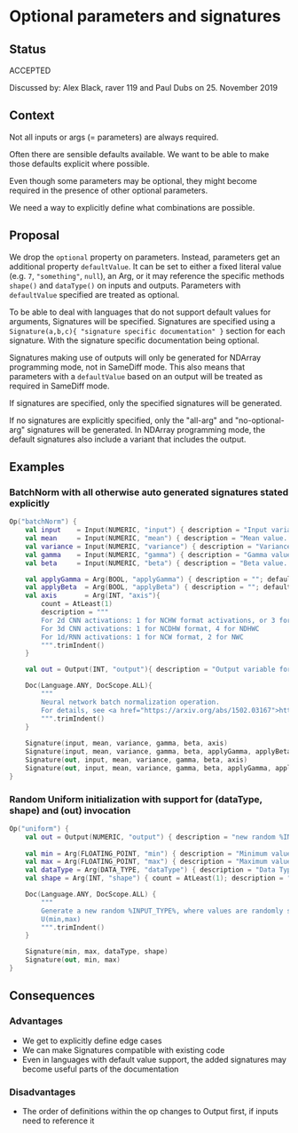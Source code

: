 # Optional parameters and signatures

## Status

ACCEPTED

Discussed by: Alex Black, raver 119 and Paul Dubs on 25. November 2019

## Context

Not all inputs or args (= parameters) are always required. 

Often there are sensible defaults available. We want to be able to make those defaults explicit where possible.

Even though some parameters may be optional, they might become required in the presence of other optional parameters.

We need a way to explicitly define what combinations are possible.


## Proposal
We drop the `optional` property on parameters. Instead, parameters get an additional property `defaultValue`. It can be 
set to either a fixed literal value (e.g. `7`, `"something"`, `null`), an Arg, or it may reference the specific methods 
`shape()` and `dataType()` on inputs and outputs. Parameters with `defaultValue` specified are treated as optional.

To be able to deal with languages that do not support default values for arguments, Signatures will be specified.
Signatures are specified using a `Signature(a,b,c){ "signature specific documentation" }` section for each signature.
With the signature specific documentation being optional. 

Signatures making use of outputs will only be generated for NDArray programming mode, not in SameDiff mode. This also
means that parameters with a `defaultValue` based on an output will be treated as required in SameDiff mode.

If signatures are specified, only the specified signatures will be generated.

If no signatures are explicitly specified, only the "all-arg" and "no-optional-arg" signatures will be generated. In
NDArray programming mode, the default signatures also include a variant that includes the output.


## Examples
### BatchNorm with all otherwise auto generated signatures stated explicitly
 
```kotlin
Op("batchNorm") {
    val input    = Input(NUMERIC, "input") { description = "Input variable" }
    val mean     = Input(NUMERIC, "mean") { description = "Mean value. For 1d axis, this should match input.size(axis)" }
    val variance = Input(NUMERIC, "variance") { description = "Variance value. For 1d axis, this should match input.size(axis)" }
    val gamma    = Input(NUMERIC, "gamma") { description = "Gamma value. For 1d axis, this should match input.size(axis)" }
    val beta     = Input(NUMERIC, "beta") { description = "Beta value. For 1d axis, this should match input.size(axis)" }

    val applyGamma = Arg(BOOL, "applyGamma") { description = ""; defaultValue = true}
    val applyBeta  = Arg(BOOL, "applyBeta") { description = ""; defaultValue = true}
    val axis       = Arg(INT, "axis"){
        count = AtLeast(1) 
        description = """
        For 2d CNN activations: 1 for NCHW format activations, or 3 for NHWC format activations.
        For 3d CNN activations: 1 for NCDHW format, 4 for NDHWC
        For 1d/RNN activations: 1 for NCW format, 2 for NWC
        """.trimIndent()
    }

    val out = Output(INT, "output"){ description = "Output variable for batch normalization" }

    Doc(Language.ANY, DocScope.ALL){
        """
        Neural network batch normalization operation.
        For details, see <a href="https://arxiv.org/abs/1502.03167">https://arxiv.org/abs/1502.03167</a>
        """.trimIndent()
    }
  
    Signature(input, mean, variance, gamma, beta, axis)
    Signature(input, mean, variance, gamma, beta, applyGamma, applyBeta, axis)
    Signature(out, input, mean, variance, gamma, beta, axis)
    Signature(out, input, mean, variance, gamma, beta, applyGamma, applyBeta, axis)
}
```

### Random Uniform initialization with support for (dataType, shape) and (out) invocation
```kotlin
Op("uniform") {
    val out = Output(NUMERIC, "output") { description = "new random %INPUT_TYPE%, where values are randomly sampled according to a uniform distribution" }    
    
    val min = Arg(FLOATING_POINT, "min") { description = "Minimum value" }
    val max = Arg(FLOATING_POINT, "max") { description = "Maximum value." }
    val dataType = Arg(DATA_TYPE, "dataType") { description = "Data Type of the output array"; defaultValue = out.dataType() }
    val shape = Arg(INT, "shape") { count = AtLeast(1); description = "Shape of the new random %INPUT_TYPE%, as a 1D array"; defaultValue = out.dataType() }

    Doc(Language.ANY, DocScope.ALL) {
        """
        Generate a new random %INPUT_TYPE%, where values are randomly sampled according to a uniform distribution,
        U(min,max)
        """.trimIndent()
    }

    Signature(min, max, dataType, shape)
    Signature(out, min, max)
}
```


## Consequences

### Advantages
* We get to explicitly define edge cases
* We can make Signatures compatible with existing code
* Even in languages with default value support, the added signatures may become useful parts of the documentation

### Disadvantages
* The order of definitions within the op changes to Output first, if inputs need to reference it


